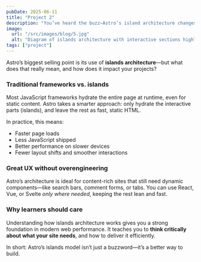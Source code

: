 ```yaml
---
pubDate: 2025-06-11
title: "Project 2"
description: "You’ve heard the buzz—Astro’s island architecture changes how we build for the web. Here’s what it actually means and why it matters."
image:
  url: "/src/images/blog/5.jpg"
  alt: "Diagram of islands architecture with interactive sections highlighted."
tags: ["project"]
---
```


Astro’s biggest selling point is its use of **islands architecture**—but what does that really mean, and how does it impact your projects?

### Traditional frameworks vs. islands

Most JavaScript frameworks hydrate the entire page at runtime, even for static content. Astro takes a smarter approach: only hydrate the interactive parts (islands), and leave the rest as fast, static HTML.

In practice, this means:
- Faster page loads  
- Less JavaScript shipped  
- Better performance on slower devices  
- Fewer layout shifts and smoother interactions  

### Great UX without overengineering

Astro’s architecture is ideal for content-rich sites that still need dynamic components—like search bars, comment forms, or tabs. You can use React, Vue, or Svelte *only where needed*, keeping the rest lean and fast.

### Why learners should care

Understanding how islands architecture works gives you a strong foundation in modern web performance. It teaches you to **think critically about what your site needs**, and how to deliver it efficiently.

In short: Astro’s islands model isn’t just a buzzword—it’s a better way to build.
